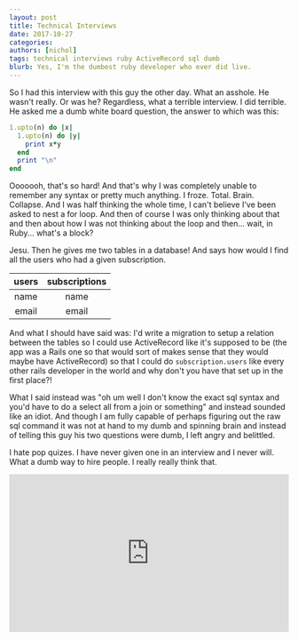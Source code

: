 ```yaml
---
layout: post
title: Technical Interviews
date: 2017-10-27
categories: 
authors: [nichol]
tags: technical interviews ruby ActiveRecord sql dumb
blurb: Yes, I'm the dumbest ruby developer who ever did live.
---
```


So I had this interview with this guy the other day.  What an asshole.  He wasn't really.  Or was he?  Regardless, what a terrible interview.  I did terrible.  He asked me a dumb white board question, the answer to which was this:

```ruby
1.upto(n) do |x|
  1.upto(n) do |y|
    print x*y
  end
  print "\n"
end
```

Ooooooh, that's so hard!  And that's why I was completely unable to remember any syntax or pretty much anything.  I froze.  Total. Brain. Collapse.  And I was half thinking the whole time, I can't believe I've been asked to nest a for loop.  And then of course I was only thinking about that and then about how I was not thinking about the loop and then... wait, in Ruby... what's a block?  

Jesu.  Then he gives me two tables in a database!  And says how would I find all the users who had a given subscription.

| users | subscriptions  |
|:-----:|:-------------: |
|name|name|
|email|email|

And what I should have said was: I'd write a migration to setup a relation between the tables so I could use ActiveRecord like it's supposed to be (the app was a Rails one so that would sort of makes sense that they would maybe have ActiveRecord) so that I could do `subscription.users` like every other rails developer in the world and why don't you have that set up in the first place?!

What I said instead was "oh um well I don't know the exact sql syntax and you'd have to do a select all from a join or something" and instead sounded like an idiot.  And though I am fully capable of perhaps figuring out the raw sql command it was not at hand to my dumb and spinning brain and instead of telling this guy his two questions were dumb, I left angry and belittled.

I hate pop quizes.  I have never given one in an interview and I never will.  What a dumb way to hire people.  I really really think that.

<iframe src="https://giphy.com/embed/Zv6Apawffpa2k" width="100%" height="284" frameBorder="0" class="giphy-embed measure-wide" allowFullScreen></iframe>